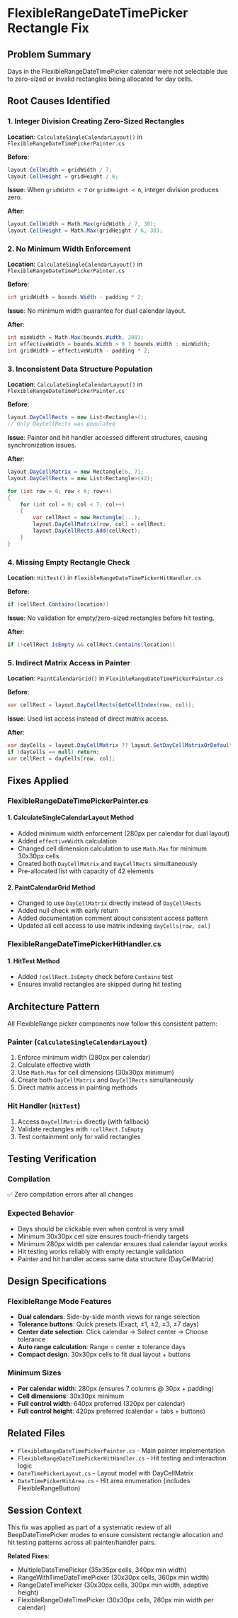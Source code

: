 # FlexibleRangeDateTimePicker Rectangle Fix

## Problem Summary
Days in the FlexibleRangeDateTimePicker calendar were not selectable due to zero-sized or invalid rectangles being allocated for day cells.

## Root Causes Identified

### 1. Integer Division Creating Zero-Sized Rectangles
**Location**: `CalculateSingleCalendarLayout()` in `FlexibleRangeDateTimePickerPainter.cs`

**Before**:
```csharp
layout.CellWidth = gridWidth / 7;
layout.CellHeight = gridHeight / 6;
```

**Issue**: When `gridWidth < 7` or `gridHeight < 6`, integer division produces zero.

**After**:
```csharp
layout.CellWidth = Math.Max(gridWidth / 7, 30);
layout.CellHeight = Math.Max(gridHeight / 6, 30);
```

### 2. No Minimum Width Enforcement
**Location**: `CalculateSingleCalendarLayout()` in `FlexibleRangeDateTimePickerPainter.cs`

**Before**:
```csharp
int gridWidth = bounds.Width - padding * 2;
```

**Issue**: No minimum width guarantee for dual calendar layout.

**After**:
```csharp
int minWidth = Math.Max(bounds.Width, 280);
int effectiveWidth = bounds.Width > 0 ? bounds.Width : minWidth;
int gridWidth = effectiveWidth - padding * 2;
```

### 3. Inconsistent Data Structure Population
**Location**: `CalculateSingleCalendarLayout()` in `FlexibleRangeDateTimePickerPainter.cs`

**Before**:
```csharp
layout.DayCellRects = new List<Rectangle>();
// Only DayCellRects was populated
```

**Issue**: Painter and hit handler accessed different structures, causing synchronization issues.

**After**:
```csharp
layout.DayCellMatrix = new Rectangle[6, 7];
layout.DayCellRects = new List<Rectangle>(42);

for (int row = 0; row < 6; row++)
{
    for (int col = 0; col < 7; col++)
    {
        var cellRect = new Rectangle(...);
        layout.DayCellMatrix[row, col] = cellRect;
        layout.DayCellRects.Add(cellRect);
    }
}
```

### 4. Missing Empty Rectangle Check
**Location**: `HitTest()` in `FlexibleRangeDateTimePickerHitHandler.cs`

**Before**:
```csharp
if (cellRect.Contains(location))
```

**Issue**: No validation for empty/zero-sized rectangles before hit testing.

**After**:
```csharp
if (!cellRect.IsEmpty && cellRect.Contains(location))
```

### 5. Indirect Matrix Access in Painter
**Location**: `PaintCalendarGrid()` in `FlexibleRangeDateTimePickerPainter.cs`

**Before**:
```csharp
var cellRect = layout.DayCellRects[GetCellIndex(row, col)];
```

**Issue**: Used list access instead of direct matrix access.

**After**:
```csharp
var dayCells = layout.DayCellMatrix ?? layout.GetDayCellMatrixOrDefault(6, 7);
if (dayCells == null) return;
var cellRect = dayCells[row, col];
```

## Fixes Applied

### FlexibleRangeDateTimePickerPainter.cs

#### 1. CalculateSingleCalendarLayout Method
- Added minimum width enforcement (280px per calendar for dual layout)
- Added `effectiveWidth` calculation
- Changed cell dimension calculation to use `Math.Max` for minimum 30x30px cells
- Created both `DayCellMatrix` and `DayCellRects` simultaneously
- Pre-allocated list with capacity of 42 elements

#### 2. PaintCalendarGrid Method
- Changed to use `DayCellMatrix` directly instead of `DayCellRects`
- Added null check with early return
- Added documentation comment about consistent access pattern
- Updated all cell access to use matrix indexing `dayCells[row, col]`

### FlexibleRangeDateTimePickerHitHandler.cs

#### 1. HitTest Method
- Added `!cellRect.IsEmpty` check before `Contains` test
- Ensures invalid rectangles are skipped during hit testing

## Architecture Pattern

All FlexibleRange picker components now follow this consistent pattern:

### Painter (`CalculateSingleCalendarLayout`)
1. Enforce minimum width (280px per calendar)
2. Calculate effective width
3. Use `Math.Max` for cell dimensions (30x30px minimum)
4. Create both `DayCellMatrix` and `DayCellRects` simultaneously
5. Direct matrix access in painting methods

### Hit Handler (`HitTest`)
1. Access `DayCellMatrix` directly (with fallback)
2. Validate rectangles with `!cellRect.IsEmpty`
3. Test containment only for valid rectangles

## Testing Verification

### Compilation
✅ Zero compilation errors after all changes

### Expected Behavior
- Days should be clickable even when control is very small
- Minimum 30x30px cell size ensures touch-friendly targets
- Minimum 280px width per calendar ensures dual calendar layout works
- Hit testing works reliably with empty rectangle validation
- Painter and hit handler access same data structure (DayCellMatrix)

## Design Specifications

### FlexibleRange Mode Features
- **Dual calendars**: Side-by-side month views for range selection
- **Tolerance buttons**: Quick presets (Exact, ±1, ±2, ±3, ±7 days)
- **Center date selection**: Click calendar → Select center → Choose tolerance
- **Auto range calculation**: Range = center ± tolerance days
- **Compact design**: 30x30px cells to fit dual layout + buttons

### Minimum Sizes
- **Per calendar width**: 280px (ensures 7 columns @ 30px + padding)
- **Cell dimensions**: 30x30px minimum
- **Full control width**: 640px preferred (320px per calendar)
- **Full control height**: 420px preferred (calendar + tabs + buttons)

## Related Files
- `FlexibleRangeDateTimePickerPainter.cs` - Main painter implementation
- `FlexibleRangeDateTimePickerHitHandler.cs` - Hit testing and interaction logic
- `DateTimePickerLayout.cs` - Layout model with DayCellMatrix
- `DateTimePickerHitArea.cs` - Hit area enumeration (includes FlexibleRangeButton)

## Session Context
This fix was applied as part of a systematic review of all BeepDateTimePicker modes to ensure consistent rectangle allocation and hit testing patterns across all painter/handler pairs.

**Related Fixes**:
- MultipleDateTimePicker (35x35px cells, 340px min width)
- RangeWithTimeDateTimePicker (30x30px cells, 360px min width)
- RangeDateTimePicker (30x30px cells, 300px min width, adaptive height)
- FlexibleRangeDateTimePicker (30x30px cells, 280px min width per calendar)
